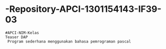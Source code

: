 # -Repository-APCI-1301154143-IF39-03
    #APCI-NIM-Kelas
    Teaser DAP 
     Program sederhana menggunakan bahasa pemrograman pascal
